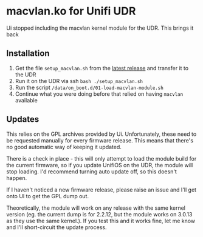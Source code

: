 # macvlan.ko for Unifi UDR

Ui stopped including the macvlan kernel module for the UDR. This brings it back

## Installation

1. Get the file `setup_macvlan.sh` from the [latest release](https://github.com/whi-tw/macvlan-unifi-udr/releases/latest) and transfer it to the UDR
1. Run it on the UDR via ssh `bash ./setup_macvlan.sh`
1. Run the script `/data/on_boot.d/01-load-macvlan-module.sh`
1. Continue what you were doing before that relied on having `macvlan` available

## Updates

This relies on the GPL archives provided by Ui. Unfortunately, these need to be requested manually for every firmware release. This means that there's no good automatic way of keeping it updated.

There is a check in place - this will only attempt to load the module build for the current firmware, so if you update UnifiOS on the UDR, the module will stop loading. I'd recommend turning auto update off, so this doesn't happen.

If I haven't noticed a new firmware release, please raise an issue and I'll get onto UI to get the GPL dump out.

Theoretically, the module will work on any release with the same kernel version (eg. the current dump is for 2.2.12, but the module works on 3.0.13 as they use the same kernel.). If you test this and it works fine, let me know and I'll short-circuit the update process.
